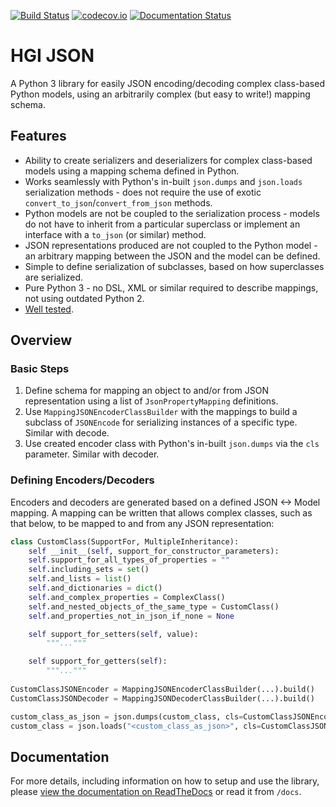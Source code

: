 [![Build Status](https://travis-ci.org/wtsi-hgi/python-json.svg)](https://travis-ci.org/wtsi-hgi/python-json)
[![codecov.io](https://codecov.io/gh/wtsi-hgi/python-json/graph/badge.svg)](https://codecov.io/gh/wtsi-hgi/python-json/)
[![Documentation Status](https://readthedocs.org/projects/hgi-json/badge/?version=latest)](http://hgi-json.readthedocs.io/en/latest/?badge=latest)
       

# HGI JSON
A Python 3 library for easily JSON encoding/decoding complex class-based Python models, using an arbitrarily complex 
(but easy to write!) mapping schema.


## Features
* Ability to create serializers and deserializers for complex class-based models using a mapping schema defined in 
Python.
* Works seamlessly with Python's in-built `json.dumps` and `json.loads` serialization methods - does not require the use 
of exotic `convert_to_json`/`convert_from_json` methods.
* Python models are not be coupled to the serialization process - models do not have to inherit from a particular
superclass or implement an interface with a `to_json` (or similar) method.
* JSON representations produced are not coupled to the Python model - an arbitrary mapping between the JSON and the
model can be defined.
* Simple to define serialization of subclasses, based on how superclasses are serialized.
* Pure Python 3 - no DSL, XML or similar required to describe mappings, not using outdated Python 2.
* [Well tested](https://codecov.io/gh/wtsi-hgi/python-json/).


## Overview
### Basic Steps
1. Define schema for mapping an object to and/or from JSON representation using a list of `JsonPropertyMapping`
definitions.
2. Use `MappingJSONEncoderClassBuilder` with the mappings to build a subclass of `JSONEncode` for serializing instances 
of a specific type. Similar with decode.
3. Use created encoder class with Python's in-built `json.dumps` via the `cls` parameter. Similar with decoder.


### Defining Encoders/Decoders
Encoders and decoders are generated based on a defined JSON <-> Model mapping. A mapping can be written that allows 
complex classes, such as that below, to be mapped to and from any JSON representation:
```python
class CustomClass(SupportFor, MultipleInheritance):
    self __init__(self, support_for_constructor_parameters):
    self.support_for_all_types_of_properties = ""
    self.including_sets = set()
    self.and_lists = list()
    self.and_dictionaries = dict()
    self.and_complex_properties = ComplexClass()
    self.and_nested_objects_of_the_same_type = CustomClass()
    self.and_properties_not_in_json_if_none = None

    self support_for_setters(self, value):
        """..."""

    self support_for_getters(self):
        """..."""
        
CustomClassJSONEncoder = MappingJSONEncoderClassBuilder(...).build()    # type: JSONEncoder
CustomClassJSONDecoder = MappingJSONDecoderClassBuilder(...).build()    # type: JSONDecoder

custom_class_as_json = json.dumps(custom_class, cls=CustomClassJSONEncoder)     # type: str
custom_class = json.loads("<custom_class_as_json>", cls=CustomClassJSONDecoder)     # type: CustomClass
```

## Documentation
For more details, including information on how to setup and use the library, please [view the documentation on 
ReadTheDocs](http://hgi-json.readthedocs.io/en/latest/) or read it from `/docs`.
